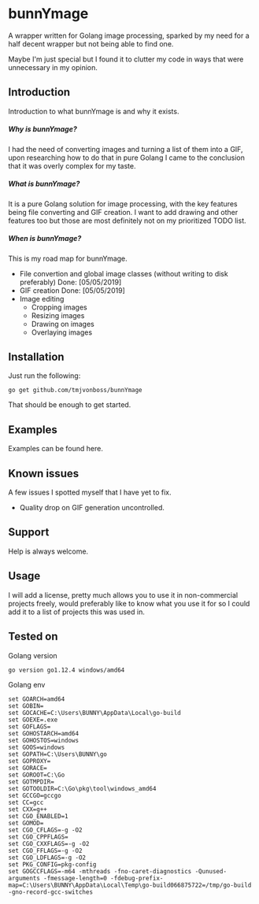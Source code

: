 # bunnYmage

A wrapper written for Golang image processing, sparked by my need for a half decent wrapper but not being able to find one.

Maybe I'm just special but I found it to clutter my code in ways that were unnecessary in my opinion.

## Introduction

Introduction to what bunnYmage is and why it exists.

##### Why is bunnYmage?

I had the need of converting images and turning a list of them into a GIF, upon researching how to do that in pure Golang I came to the conclusion that it was overly complex for my taste.

##### What is bunnYmage?

It is a pure Golang solution for image processing, with the key features being file converting and GIF creation.
I want to add drawing and other features too but those are most definitely not on my prioritized TODO list.

##### When is bunnYmage?

This is my road map for bunnYmage.
* File convertion and global image classes (without writing to disk preferably) Done: [05/05/2019]
* GIF creation Done: [05/05/2019]
* Image editing
    * Cropping images
    * Resizing images
    * Drawing on images
    * Overlaying images

## Installation

Just run the following:

```go get github.com/tmjvonboss/bunnYmage```

That should be enough to get started.

## Examples

Examples can be found here.

## Known issues

A few issues I spotted myself that I have yet to fix.
* Quality drop on GIF generation uncontrolled.

## Support

Help is always welcome.

## Usage
I will add a license, pretty much allows you to use it in non-commercial projects freely, would preferably like to know what you use it for so I could add it to a list of projects this was used in.


## Tested on

Golang version

```go version go1.12.4 windows/amd64```

Golang env

```
set GOARCH=amd64
set GOBIN=
set GOCACHE=C:\Users\BUNNY\AppData\Local\go-build
set GOEXE=.exe
set GOFLAGS=
set GOHOSTARCH=amd64
set GOHOSTOS=windows
set GOOS=windows
set GOPATH=C:\Users\BUNNY\go
set GOPROXY=
set GORACE=
set GOROOT=C:\Go
set GOTMPDIR=
set GOTOOLDIR=C:\Go\pkg\tool\windows_amd64
set GCCGO=gccgo
set CC=gcc
set CXX=g++
set CGO_ENABLED=1
set GOMOD=
set CGO_CFLAGS=-g -O2
set CGO_CPPFLAGS=
set CGO_CXXFLAGS=-g -O2
set CGO_FFLAGS=-g -O2
set CGO_LDFLAGS=-g -O2
set PKG_CONFIG=pkg-config
set GOGCCFLAGS=-m64 -mthreads -fno-caret-diagnostics -Qunused-arguments -fmessage-length=0 -fdebug-prefix-map=C:\Users\BUNNY\AppData\Local\Temp\go-build066875722=/tmp/go-build -gno-record-gcc-switches
```
